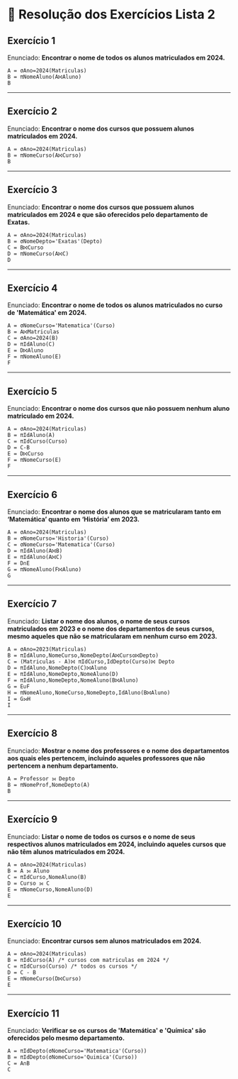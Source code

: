 # 📝 Resolução dos Exercícios Lista 2

## Exercício 1

Enunciado: <b> Encontrar o nome de todos os alunos matriculados em 2024. </b>

```
A = σAno=2024(Matriculas)
B = πNomeAluno(A⨝Aluno)
B
```

---

## Exercício 2

Enunciado: <b> Encontrar o nome dos cursos que possuem alunos matriculados em 2024. </b>

```
A = σAno=2024(Matriculas)
B = πNomeCurso(A⨝Curso)
B
```

---

## Exercício 3

Enunciado: <b> Encontrar o nome dos cursos que possuem alunos matriculados em 2024 e que
são oferecidos pelo departamento de Exatas. </b>

```
A = σAno=2024(Matriculas)
B = σNomeDepto='Exatas'(Depto)
C = B⨝Curso
D = πNomeCurso(A⨝C)
D
```

---

## Exercício 4

Enunciado: <b> Encontrar o nome de todos os alunos matriculados no curso de 'Matemática'
em 2024. </b>

```
A = σNomeCurso='Matematica'(Curso)
B = A⨝Matriculas
C = σAno=2024(B)
D = πIdAluno(C)
E = D⨝Aluno
F = πNomeAluno(E)
F
```

---

## Exercício 5

Enunciado: <b> Encontrar o nome dos cursos que não possuem nenhum aluno matriculado em 2024. </b>

```
A = σAno=2024(Matriculas)
B = πIdAluno(A)
C = πIdCurso(Curso)
D = C-B
E = D⨝Curso
F = πNomeCurso(E)
F
```

---

## Exercício 6

Enunciado: <b> Encontrar o nome dos alunos que se matricularam tanto em ‘Matemática’
quanto em ‘História’ em 2023. </b>

```
A = σAno=2024(Matriculas)
B = σNomeCurso='Historia'(Curso)
C = σNomeCurso='Matematica'(Curso)
D = πIdAluno(A⨝B)
E = πIdAluno(A⨝C)
F = D∩E
G = πNomeAluno(F⨝Aluno)
G
```

---

## Exercício 7

Enunciado: <b> Listar o nome dos alunos, o nome de seus cursos matriculados em 2023 e o
nome dos departamentos de seus cursos, mesmo aqueles que não se matricularam em nenhum curso em 2023. </b>

```
A = σAno=2023(Matriculas)
B = πIdAluno,NomeCurso,NomeDepto(A⨝Curso⨝Depto)
C = (Matriculas - A)⨝ πIdCurso,IdDepto(Curso)⨝ Depto
D = πIdAluno,NomeDepto(C)⨝Aluno
E = πIdAluno,NomeDepto,NomeAluno(D)
F = πIdAluno,NomeDepto,NomeAluno(B⨝Aluno)
G = E∪F
H = πNomeAluno,NomeCurso,NomeDepto,IdAluno(B⨝Aluno)
I = G⟕H
I
```

---

## Exercício 8

Enunciado: <b> Mostrar o nome dos professores e o nome dos departamentos aos quais eles
pertencem, incluindo aqueles professores que não pertencem a nenhum
departamento. </b>

```
A = Professor ⟕ Depto
B = πNomeProf,NomeDepto(A)
B
```

---

## Exercício 9

Enunciado: <b> Listar o nome de todos os cursos e o nome de seus respectivos alunos
matriculados em 2024, incluindo aqueles cursos que não têm alunos matriculados em 2024. </b>

```
A = σAno=2024(Matriculas)
B = A ⟕ Aluno
C = πIdCurso,NomeAluno(B)
D = Curso ⟕ C
E = πNomeCurso,NomeAluno(D)
E
```

---

## Exercício 10

Enunciado: <b> Encontrar cursos sem alunos matriculados em 2024. </b>

```
A = σAno=2024(Matriculas)
B = πIdCurso(A) /* cursos com matriculas em 2024 */
C = πIdCurso(Curso) /* todos os cursos */
D = C - B
E = πNomeCurso(D⨝Curso)
E
```

---

## Exercício 11

Enunciado: <b> Verificar se os cursos de 'Matemática' e 'Química' são oferecidos pelo mesmo
departamento. </b>

```
A = πIdDepto(σNomeCurso='Matematica'(Curso))
B = πIdDepto(σNomeCurso='Quimica'(Curso))
C = A∩B
C
```
